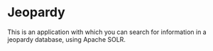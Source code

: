 # Jeopardy
This is an application with which you can search for information in a jeopardy database, using Apache SOLR.
